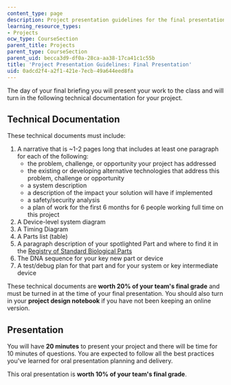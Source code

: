 ```yaml
---
content_type: page
description: Project presentation guidelines for the final presentation of the course.
learning_resource_types:
- Projects
ocw_type: CourseSection
parent_title: Projects
parent_type: CourseSection
parent_uid: becca3d9-df0a-28ca-aa38-17ca41c1c55b
title: 'Project Presentation Guidelines: Final Presentation'
uid: 0adcd2f4-a2f1-421e-7ecb-49a644eed8fa
---
```


The day of your final briefing you will present your work to the class and will turn in the following technical documentation for your project.

Technical Documentation
-----------------------

These technical documents must include:

1.  A narrative that is ~1-2 pages long that includes at least one paragraph for each of the following:
    *   the problem, challenge, or opportunity your project has addressed
    *   the existing or developing alternative technologies that address this problem, challenge or opportunity
    *   a system description
    *   a description of the impact your solution will have if implemented
    *   a safety/security analysis
    *   a plan of work for the first 6 months for 6 people working full time on this project
2.  A Device-level system diagram
3.  A Timing Diagram
4.  A Parts list (table)
5.  A paragraph description of your spotlighted Part and where to find it in the [Registry of Standard Biological Parts](http://parts.igem.org/Main_Page) 
6.  The DNA sequence for your key new part or device
7.  A test/debug plan for that part and for your system or key intermediate device

These technical documents are **worth 20% of your team's final grade** and must be turned in at the time of your final presentation. You should also turn in your **project design notebook** if you have not been keeping an online version.

Presentation
------------

You will have **20 minutes** to present your project and there will be time for 10 minutes of questions. You are expected to follow all the best practices you've learned for oral presentation planning and delivery.

This oral presentation is **worth 10% of your team's final grade**.